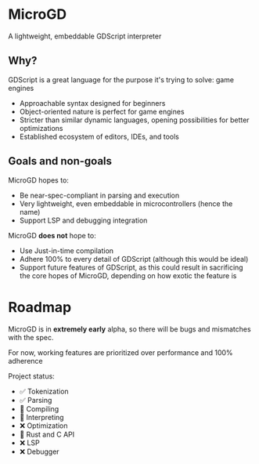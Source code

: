 # MicroGD

A lightweight, embeddable GDScript interpreter

## Why?

GDScript is a great language for the purpose it's trying to solve: game engines

- Approachable syntax designed for beginners
- Object-oriented nature is perfect for game engines
- Stricter than similar dynamic languages, opening possibilities for better optimizations
- Established ecosystem of editors, IDEs, and tools

## Goals and non-goals

MicroGD hopes to:

- Be near-spec-compliant in parsing and execution
- Very lightweight, even embeddable in microcontrollers (hence the name)
- Support LSP and debugging integration

MicroGD **does not** hope to:

- Use Just-in-time compilation
- Adhere 100% to every detail of GDScript (although this would be ideal)
- Support future features of GDScript, as this could result in sacrificing the core hopes of
  MicroGD, depending on how exotic the feature is

# Roadmap

MicroGD is in **extremely early** alpha, so there will be bugs and mismatches with the spec.

For now, working features are prioritized over performance and 100% adherence

Project status:

- ✅ Tokenization
- ✅ Parsing
- 🔄 Compiling
- 🔄 Interpreting
- ❌ Optimization
- 🔄 Rust and C API
- ❌ LSP
- ❌ Debugger
